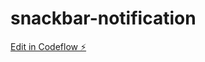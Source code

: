 # snackbar-notification

[Edit in Codeflow ⚡️](https://stackblitz.com/~/github.com/gonzalote99/snackbar-notification)